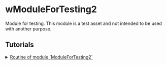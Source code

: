 # wModuleForTesting2

Module for testing. This module is a test asset and not intended to be used with another purpose.

## Tutorials

<details>
  <summary><a href="./ModuleForTesting2.md">
    Routine of module `ModuleForTesting2`
  </a></summary>
    How to use routine of the module.
</details>
